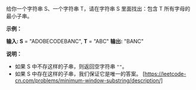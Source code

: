 给你一个字符串 S、一个字符串 T，请在字符串 S 里面找出：包含 T 所有字母的最小子串。

**示例：**

**输入: S** = "ADOBECODEBANC", **T** = "ABC"
**输出:** "BANC"

**说明：**

*   如果 S 中不存这样的子串，则返回空字符串 `""`。
*   如果 S 中存在这样的子串，我们保证它是唯一的答案。 
[https://leetcode-cn.com/problems/minimum-window-substring/description/]

